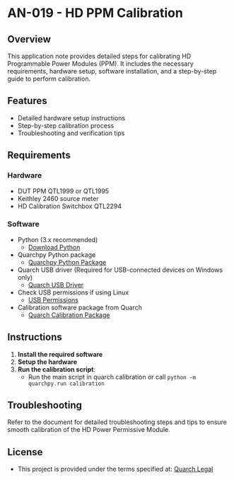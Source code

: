 # AN-019 - HD PPM Calibration

## Overview
This application note provides detailed steps for calibrating HD Programmable Power Modules (PPM). It includes the necessary requirements, hardware setup, software installation, and a step-by-step guide to perform calibration.

## Features
- Detailed hardware setup instructions
- Step-by-step calibration process
- Troubleshooting and verification tips

## Requirements

### Hardware
- DUT PPM QTL1999 or QTL1995
- Keithley 2460 source meter
- HD Calibration Switchbox QTL2294

### Software
- Python (3.x recommended)
  - [Download Python](https://www.python.org/downloads/)
- Quarchpy Python package
  - [Quarchpy Python Package](https://quarch.com/products/quarchpy-python-package/)
- Quarch USB driver (Required for USB-connected devices on Windows only)
  - [Quarch USB Driver](https://quarch.com/downloads/drivers/)
- Check USB permissions if using Linux
  - [USB Permissions](https://quarch.com/support/faqs/usb/)
- Calibration software package from Quarch
  - [Quarch Calibration Package](https://quarch.com/products/quarchcalibration-python-package/)

## Instructions

1. **Install the required software**
2. **Setup the hardware**
3. **Run the calibration script**:
   - Run the main script in quarch calibration or call `python -m quarchpy.run calibration`


## Troubleshooting
Refer to the document for detailed troubleshooting steps and tips to ensure smooth calibration of the HD Power Permissive Module.

## License
- This project is provided under the terms specified at:
[Quarch Legal](https://quarch.com/legal/)